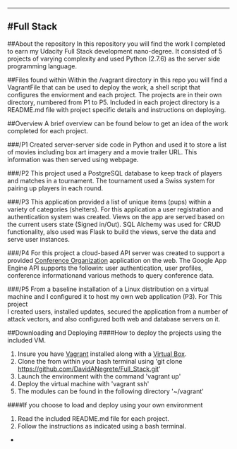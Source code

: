----
#Full Stack 
----


##About the repository 
In this repository you will find the work I completed to earn my Udacity 
Full Stack development nano-degree. It consisted of 5 projects of varying complexity
and used Python (2.7.6) as the server side programming language. 

##Files found within
Within the /vagrant directory in this repo you will find a VagrantFile that 
can be used to deploy the work, a shell script that configures the enviorment and 
each project. The projects are in their own directory, numbered from P1 to P5. 
Included in each project directory is a README.md file with project specific
details and instructions on deploying.


##Overview
A brief overview can be found below to get an idea of the work completed
for each project.

###/P1
Created server-server side code in Python and used it to store a list of 
movies including box art imagery and a movie trailer URL. This information
was then served using webpage.

###/P2
This project used a PostgreSQL database to keep track of players and 
matches in a tournament. The tournament used a Swiss system for pairing 
up players in each round.

###/P3
This application provided a list of unique items (pups) within a variety of 
categories (shelters). For this application a user registration and authentication 
system was created. Views on the app are served based on the current users state
(Signed in/Out). SQL Alchemy was used for CRUD functionality, also used was Flask to 
build the views, serve the data and serve user instances. 

###/P4
For this project a cloud-based API server was created to support a provided 
[Conference Organization](https://github.com/udacity/ud858/tree/master/ConferenceCentral_Complete) application on the web. The Google App Engine API supports the followin: user authentication, user profiles,
conference informationand various methods to query conference data.

###/P5
From a baseline installation of a Linux distribution on a virtual machine 
and I configured it to host my own web application (P3). For This project  
I created users, installed updates, secured the application from a number of attack vectors, 
and also configured both web and database servers on it. 


##Downloading and Deploying
####How to deploy the projects using the included VM. 
  1. Insure you have [Vagrant](https://www.vagrantup.com/downloads.html) installed along with a [Virtual Box](https://www.virtualbox.org/wiki/Downloads).
  2. Clone the from within your bash terminal using 
    'git clone https://github.com/DavidANegrete/Full_Stack.git'
  3. Launch the environment with the command 
    'vagrant up'
  4. Deploy the virtual machine with 
    'vagrant ssh'
  5. The modules can be found in the following directory 
    '~/vagrant'
    

####If you choose to load and deploy using your own environment
  1. Read the included README.md file for each project. 
  2. Follow the instructions as indicated using a bash terminal.

-
